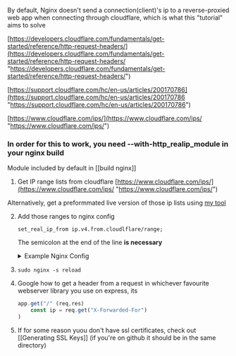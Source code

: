 By default, Nginx doesn't send a connection(client)'s ip to a reverse-proxied web app when connecting through cloudflare, which is what this "tutorial" aims to solve

 [https://developers.cloudflare.com/fundamentals/get-started/reference/http-request-headers/](https://developers.cloudflare.com/fundamentals/get-started/reference/http-request-headers/ "https://developers.cloudflare.com/fundamentals/get-started/reference/http-request-headers/") 
 
 [https://support.cloudflare.com/hc/en-us/articles/200170786](https://support.cloudflare.com/hc/en-us/articles/200170786 "https://support.cloudflare.com/hc/en-us/articles/200170786")
 
 [https://www.cloudflare.com/ips/](https://www.cloudflare.com/ips/ "https://www.cloudflare.com/ips/")

### In order for this to work, you need --with-http_realip_module in your nginx build
Module included by default in [[build nginx]] 

1. Get IP range lists from cloudflare
 [https://www.cloudflare.com/ips/](https://www.cloudflare.com/ips/ "https://www.cloudflare.com/ips/")

Alternatively, get a preformmated live version of those ip lists using [my tool](https://github.com/alexng353/cf-ips)

2. Add those ranges to nginx config

	`set_real_ip_from ip.v4.from.cloudlflare/range;`
  
   The semicolon at the end of the line **is necessary**
	
   <details>
	   <summary>Example Nginx Config </summary>
	   
	    **note that the ip ranges DO change from time to time**
	    
	    These IP ranges were last set 2022-08-16 (y/m/d)
	    
		*don't forget to change YOUR.DOMAIN and PORT*
	    
   ```nginx
   
	server {
	    listen 80;
	    server_name YOUR.DOMAIN;
	    return 301 https://$server_name$request_uri;
	}
	
	server {
		 listen 443 ssl http2;
	
		 server_name YOUR.DOMAIN;
	
		include /etc/nginx/somefolder/cloudflare.conf;
	
		real_ip_header X-Forwarded-For;
		real_ip_recursive on;
	
		ssl_certificate /root/.acme.sh/YOUR.DOMAIN/fullchain.cer;
		ssl_certificate_key /root/.acme.sh/YOUR.DOMAIN/YOUR.DOMAIN.key;
	
		location / {
			proxy_set_header  Host $host;
			proxy_set_header  X-Forwarded-For $remote_addr;
			proxy_set_header  X-Forwarded-Host $remote_addr;
			proxy_pass http://localhost:PORT;
		}
	}
	```

	#### /etc/nginx/somefolder/cloudflare.conf

	```nginx
		set_real_ip_from 103.21.244.0/22;
		set_real_ip_from 103.22.200.0/22;
		set_real_ip_from 103.31.4.0/22;
		set_real_ip_from 104.16.0.0/13;
		set_real_ip_from 104.24.0.0/14;
		set_real_ip_from 108.162.192.0/18;
		set_real_ip_from 131.0.72.0/22;
		set_real_ip_from 141.101.64.0/18;
		set_real_ip_from 162.158.0.0/15;
		set_real_ip_from 172.64.0.0/13;
		set_real_ip_from 173.245.48.0/20;
		set_real_ip_from 188.114.96.0/20;
		set_real_ip_from 190.93.240.0/20;
		set_real_ip_from 197.234.240.0/22;
		set_real_ip_from 198.41.128.0/17;
	
		set_real_ip_from 2400:cb00::/32;
		set_real_ip_from 2606:4700::/32;
		set_real_ip_from 2803:f800::/32;
		set_real_ip_from 2405:b500::/32;
		set_real_ip_from 2405:8100::/32;
		set_real_ip_from 2a06:98c0::/29;
		set_real_ip_from 2c0f:f248::/32;
	```
	
</details>

3. `sudo nginx -s reload`

5. Google how to get a header from a request in whichever favourite webserver library you use
   on express, its 
	   
	```js
	app.get("/" (req,res)
		const ip = req.get("X-Forwarded-For")
	)
	```


5. If for some reason yuou don't have  ssl certificates, check out [[Generating SSL Keys]] (if you're on github it should be in the same directory)